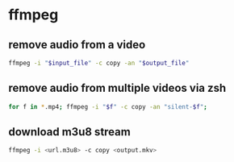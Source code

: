 # ffmpeg

## remove audio from a video

```bash
ffmpeg -i "$input_file" -c copy -an "$output_file"
```

## remove audio from multiple videos via zsh

```zsh
for f in *.mp4; ffmpeg -i "$f" -c copy -an "silent-$f";
```

## download m3u8 stream

```zsh
ffmpeg -i <url.m3u8> -c copy <output.mkv>
```
